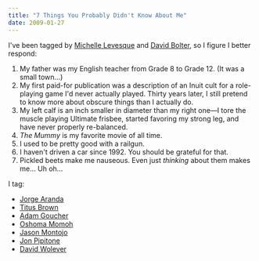 ```yaml
---
title: "7 Things You Probably Didn't Know About Me"
date: 2009-01-27
---
```

I've been tagged by <a href="http://insanecats.com/cgi-bin/single.py?month=jan09&amp;msg=25">Michelle Levesque</a> and <a href="http://mindforks.blogspot.com">David Bolter</a>, so I figure I better respond:
<ol>
  <li>My father was my English teacher from Grade 8 to Grade 12.  (It was a small town…)</li>
  <li>My first paid-for publication was a description of an Inuit cult for a role-playing game I'd never actually played.  Thirty years later, I still pretend to know more about obscure things than I actually do.</li>
  <li>My left calf is an inch smaller in diameter than my right one—I tore the muscle playing Ultimate frisbee, started favoring my strong leg, and have never properly re-balanced.</li>
  <li><em>The Mummy</em> is my favorite movie of all time.</li>
  <li>I used to be pretty good with a railgun.</li>
  <li>I haven't driven a car since 1992. You should be grateful for that.</li>
  <li>Pickled beets make me nauseous.  Even just <em>thinking</em> about them makes me…  Uh oh…</li>
</ol>
I tag:
<ul>
  <li><a href="http://catenary.wordpress.com">Jorge Aranda</a></li>
  <li><a href="http://ivory.idyll.org/blog">Titus Brown</a></li>
  <li><a href="http://adam.goucher.ca/">Adam Goucher</a></li>
  <li><a href="http://myownpirateradio.com">Oshoma Momoh</a></li>
  <li><a href="http://www.jaysnothere.com/blog">Jason Montojo</a></li>
  <li><a href="http://skoolr.blogspot.com">Jon Pipitone</a></li>
  <li><a href="http://blog.codekills.net">David Wolever</a></li>
</ul>
